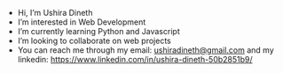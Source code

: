 - Hi, I’m Ushira Dineth
- I’m interested in Web Development
- I’m currently learning Python and Javascript
- I’m looking to collaborate on web projects
- You can reach me through my email: ushiradineth@gmail.com and my linkedin: https://www.linkedin.com/in/ushira-dineth-50b2851b9/

<!---
ushiradineth/ushiradineth is a ✨ special ✨ repository because its `README.md` (this file) appears on your GitHub profile.
You can click the Preview link to take a look at your changes.
--->
